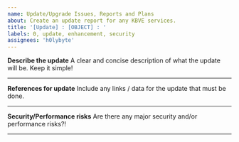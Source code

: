 ```yaml
---
name: Update/Upgrade Issues, Reports and Plans
about: Create an update report for any KBVE services.
title: '[Update] : [OBJECT] : '
labels: 0, update, enhancement, security
assignees: 'h0lybyte'
---
```


**Describe the update**
A clear and concise description of what the update will be. Keep it simple!

* * *

**References for update**
Include any links / data for the update that must be done.

* * *

**Security/Performance risks**
Are there any major security and/or performance risks?!

* * *
